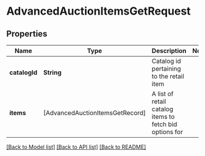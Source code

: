 # AdvancedAuctionItemsGetRequest

## Properties
Name | Type | Description | Notes
------------ | ------------- | ------------- | -------------
**catalogId** | **String** | Catalog id pertaining to the retail item | 
**items** | [AdvancedAuctionItemsGetRecord] | A list of retail catalog items to fetch bid options for | 

[[Back to Model list]](../README.md#documentation-for-models) [[Back to API list]](../README.md#documentation-for-api-endpoints) [[Back to README]](../README.md)


